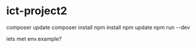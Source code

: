 # ict-project2

composer update
composer install
npm install 
npm update
npm run --dev

iets met env.example?
